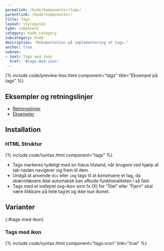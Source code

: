 ```yaml
---
permalink: /kode/komponenter/tags/
parentlink: /kode/komponenter/
title: Tags
layout: styleguide
type: component
category: Kode_category
subcategory: Kode
description: "Dokumentation på implementering af tags."
anchor: true
subnav:
- text: Tags med ikon
  href: '#tags-med-ikon'
---
```


{% include code/preview-box.html component="tags" title="Eksempel på tags" %}

## Eksempler og retningslinjer
<ul class="nobullet-list">
    <li><a href="/komponenter/tags/#retningslinjer">Retningslinjer</a></li>
    <li><a href="/komponenter/tags/">Eksempler</a></li>
</ul>

## Installation

### HTML Struktur

{% include code/syntax.html component="tags" %}

- Tags markeres tydeligt med en fokus tilstand, når brugere ved hjælp af tab-tasten navigerer sig frem til dem.
- Undgå at anvende `div` eller `img` tags til at konstruere et tag, da skærmlæsere ikke automatisk kan afkode funktionaliteten i så fald.
- Tags med et indlejret svg-ikon som fx (X) for ”Slet” eller ”Fjern” skal være klikbare på hele tag’et og ikke kun ikonet.

## Varianter

{:#tags-med-ikon}
### Tags med ikon

{% include code/syntax.html component="tags-icon" link="true" %}
